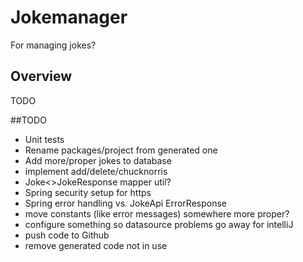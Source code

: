 # Jokemanager

For managing jokes?

## Overview  

TODO

##TODO

- Unit tests
- Rename packages/project from generated one
- Add more/proper jokes to database
- implement add/delete/chucknorris
- Joke<>JokeResponse mapper util?
- Spring security setup for https
- Spring error handling vs. JokeApi ErrorResponse
- move constants (like error messages) somewhere more proper?
- configure something so datasource problems go away for intelliJ
- push code to Github
- remove generated code not in use
 